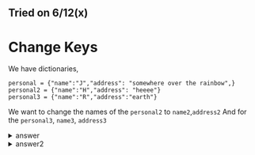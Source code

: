 Tried on 6/12(x)
---

# Change Keys

We have dictionaries,
```
personal = {"name":"J","address": "somewhere over the rainbow",}
personal2 = {"name":"H","address": "heeee"}
personal3 = {"name":"R","address":"earth"}
```

We want to change the names of the ```personal2``` to ```name2```,```address2```
And for the ```personal3```, ```name3```, ```address3```

<details>
  <summary>answer</summary>
  
  ```py
  personal2 = {k + str(2):v for k,v in personal2.items()}
  personal3 = {k + str(3):v for k,v in personal3.items()}
  
  print(personal2)
  print(personal3)
  ```
  
</details>

<details>
  <summary>answer2</summary>
  
  ```py
  personal2_new = {}
  for k,v in personal2.items():
      k = k + str(2)
      personal2_new[k] = v
  print(personal2_new)

  personal3_new = {}
  for k,v in personal3.items():
      k = k + str(3)
      personal3_new[k] = v
  print(personal3_new)
  ```
</details>
